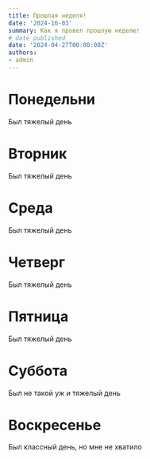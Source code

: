 ```yaml
---
title: Прошлая неделя!
date: '2024-16-03'
summary: Как я провел прошлую неделю!
# date published
date: '2024-04-27T00:00:00Z'
authors:
- admin
---
```



# Понедельни

Был тяжелый день

# Вторник

Был тяжелый день

# Среда

Был тяжелый день

# Четверг

Был тяжелый день

# Пятница

Был тяжелый день

# Суббота

Был не такой уж и тяжелый день

# Воскресенье

Был классный день, но мне не хватило
